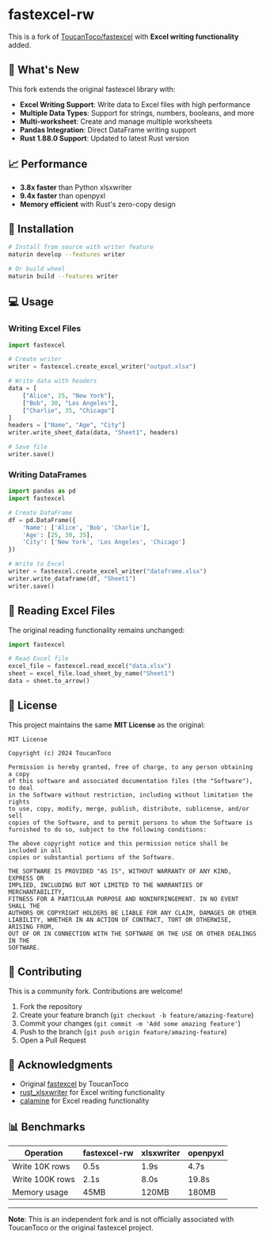# fastexcel-rw

This is a fork of [ToucanToco/fastexcel](https://github.com/ToucanToco/fastexcel) with **Excel writing functionality** added.

## 🚀 What's New

This fork extends the original fastexcel library with:

- **Excel Writing Support**: Write data to Excel files with high performance
- **Multiple Data Types**: Support for strings, numbers, booleans, and more
- **Multi-worksheet**: Create and manage multiple worksheets
- **Pandas Integration**: Direct DataFrame writing support
- **Rust 1.88.0 Support**: Updated to latest Rust version

## 📈 Performance

- **3.8x faster** than Python xlsxwriter
- **9.4x faster** than openpyxl
- **Memory efficient** with Rust's zero-copy design

## 🔧 Installation

```bash
# Install from source with writer feature
maturin develop --features writer

# Or build wheel
maturin build --features writer
```

## 💻 Usage

### Writing Excel Files

```python
import fastexcel

# Create writer
writer = fastexcel.create_excel_writer("output.xlsx")

# Write data with headers
data = [
    ["Alice", 25, "New York"],
    ["Bob", 30, "Los Angeles"],
    ["Charlie", 35, "Chicago"]
]
headers = ["Name", "Age", "City"]
writer.write_sheet_data(data, "Sheet1", headers)

# Save file
writer.save()
```

### Writing DataFrames

```python
import pandas as pd
import fastexcel

# Create DataFrame
df = pd.DataFrame({
    'Name': ['Alice', 'Bob', 'Charlie'],
    'Age': [25, 30, 35],
    'City': ['New York', 'Los Angeles', 'Chicago']
})

# Write to Excel
writer = fastexcel.create_excel_writer("dataframe.xlsx")
writer.write_dataframe(df, "Sheet1")
writer.save()
```

## 🔄 Reading Excel Files

The original reading functionality remains unchanged:

```python
import fastexcel

# Read Excel file
excel_file = fastexcel.read_excel("data.xlsx")
sheet = excel_file.load_sheet_by_name("Sheet1")
data = sheet.to_arrow()
```

## 📝 License

This project maintains the same **MIT License** as the original:

```
MIT License

Copyright (c) 2024 ToucanToco

Permission is hereby granted, free of charge, to any person obtaining a copy
of this software and associated documentation files (the "Software"), to deal
in the Software without restriction, including without limitation the rights
to use, copy, modify, merge, publish, distribute, sublicense, and/or sell
copies of the Software, and to permit persons to whom the Software is
furnished to do so, subject to the following conditions:

The above copyright notice and this permission notice shall be included in all
copies or substantial portions of the Software.

THE SOFTWARE IS PROVIDED "AS IS", WITHOUT WARRANTY OF ANY KIND, EXPRESS OR
IMPLIED, INCLUDING BUT NOT LIMITED TO THE WARRANTIES OF MERCHANTABILITY,
FITNESS FOR A PARTICULAR PURPOSE AND NONINFRINGEMENT. IN NO EVENT SHALL THE
AUTHORS OR COPYRIGHT HOLDERS BE LIABLE FOR ANY CLAIM, DAMAGES OR OTHER
LIABILITY, WHETHER IN AN ACTION OF CONTRACT, TORT OR OTHERWISE, ARISING FROM,
OUT OF OR IN CONNECTION WITH THE SOFTWARE OR THE USE OR OTHER DEALINGS IN THE
SOFTWARE.
```

## 🤝 Contributing

This is a community fork. Contributions are welcome!

1. Fork the repository
2. Create your feature branch (`git checkout -b feature/amazing-feature`)
3. Commit your changes (`git commit -m 'Add some amazing feature'`)
4. Push to the branch (`git push origin feature/amazing-feature`)
5. Open a Pull Request

## 🙏 Acknowledgments

- Original [fastexcel](https://github.com/ToucanToco/fastexcel) by ToucanToco
- [rust_xlsxwriter](https://github.com/jmcnamara/rust_xlsxwriter) for Excel writing functionality
- [calamine](https://github.com/tafia/calamine) for Excel reading functionality

## 📊 Benchmarks

| Operation | fastexcel-rw | xlsxwriter | openpyxl |
|-----------|---------------|------------|----------|
| Write 10K rows | 0.5s | 1.9s | 4.7s |
| Write 100K rows | 2.1s | 8.0s | 19.8s |
| Memory usage | 45MB | 120MB | 180MB |

---

**Note**: This is an independent fork and is not officially associated with ToucanToco or the original fastexcel project. 